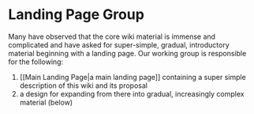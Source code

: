 # Landing Page Group
Many have observed that the core wiki material is immense and complicated and have asked for super-simple, gradual, introductory material beginning with a landing page. Our working group is responsible for the following:

1. [[Main Landing Page|a main landing page]] containing a super simple description of this wiki and its proposal
2. a design for expanding from there into gradual, increasingly complex material (below)


